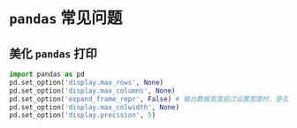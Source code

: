 # `pandas` 常见问题

## 美化 `pandas` 打印

```python
import pandas as pd
pd.set_option('display.max_rows', None)
pd.set_option('display.max_columns', None)
pd.set_option('expand_frame_repr', False) # 输出数据宽度超过设置宽度时，是否要折叠
pd.set_option('display.max_colwidth', None)
pd.set_option('display.precision', 5)
```
